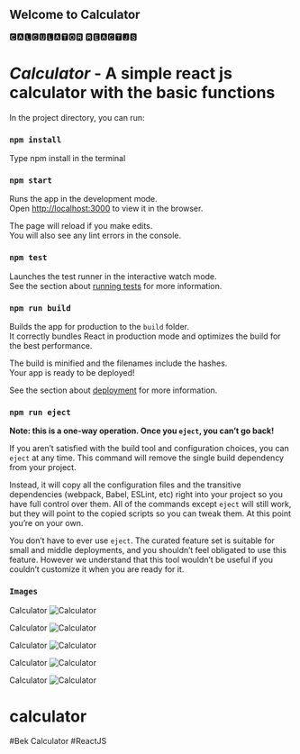 ## Welcome to Calculator

🅲🅰🅻🅲🆄🅻🅰🆃🅾🆁  🆁🅴🅰🅲🆃🅹🆂



# _Calculator_ - A **simple react js calculator** with the basic functions

In the project directory, you can run:

### `npm install`

Type npm install in the terminal

### `npm start`

Runs the app in the development mode.\
Open [http://localhost:3000](http://localhost:3000) to view it in the browser.

The page will reload if you make edits.\
You will also see any lint errors in the console.

### `npm test`

Launches the test runner in the interactive watch mode.\
See the section about [running tests](https://facebook.github.io/create-react-app/docs/running-tests) for more information.

### `npm run build`

Builds the app for production to the `build` folder.\
It correctly bundles React in production mode and optimizes the build for the best performance.

The build is minified and the filenames include the hashes.\
Your app is ready to be deployed!

See the section about [deployment](https://facebook.github.io/create-react-app/docs/deployment) for more information.

### `npm run eject`

**Note: this is a one-way operation. Once you `eject`, you can’t go back!**

If you aren’t satisfied with the build tool and configuration choices, you can `eject` at any time. This command will remove the single build dependency from your project.

Instead, it will copy all the configuration files and the transitive dependencies (webpack, Babel, ESLint, etc) right into your project so you have full control over them. All of the commands except `eject` will still work, but they will point to the copied scripts so you can tweak them. At this point you’re on your own.

You don’t have to ever use `eject`. The curated feature set is suitable for small and middle deployments, and you shouldn’t feel obligated to use this feature. However we understand that this tool wouldn’t be useful if you couldn’t customize it when you are ready for it.

### `Images`
Calculator
![Calculator](https://github.com/beknurmaxalbayev/Bek-Calculator-ReactJS/blob/main/Bek%20Calculator%20jpg/Bek%20Calculator.jpg?raw=true)

Calculator
![Calculator](https://github.com/beknurmaxalbayev/Bek-Calculator-ReactJS/blob/main/Bek%20Calculator%20jpg/Bek%20Calculator1.jpg?raw=true)

Calculator
![Calculator](https://github.com/beknurmaxalbayev/Bek-Calculator-ReactJS/blob/main/Bek%20Calculator%20jpg/Bek%20Calculator4.jpg?raw=true)

Calculator
![Calculator](https://github.com/beknurmaxalbayev/Bek-Calculator-ReactJS/blob/main/Bek%20Calculator%20jpg/Bek%20Calculator5.jpg?raw=true)

Calculator
![Calculator](https://github.com/beknurmaxalbayev/Bek-Calculator-ReactJS/blob/main/Bek%20Calculator%20jpg/Bek%20Calculator7.jpg?raw=true)

# calculator
#Bek Calculator
#ReactJS
